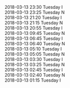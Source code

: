 2018-03-13 23:30 Tuesday  I  
2018-03-13 23:25 Tuesday  N  
2018-03-13 21:20 Tuesday  I  
2018-03-13 21:15 Tuesday  N  
2018-03-13 20:55 Tuesday  I  
2018-03-13 09:45 Tuesday  N  
2018-03-13 06:45 Tuesday  I  
2018-03-13 06:40 Tuesday  N  
2018-03-13 05:10 Tuesday  I  
2018-03-13 05:05 Tuesday  N  
2018-03-13 03:30 Tuesday  I  
2018-03-13 03:25 Tuesday  N  
2018-03-13 02:45 Tuesday  I  
2018-03-13 02:40 Tuesday  N  
2018-03-13 01:15 Tuesday  I  

